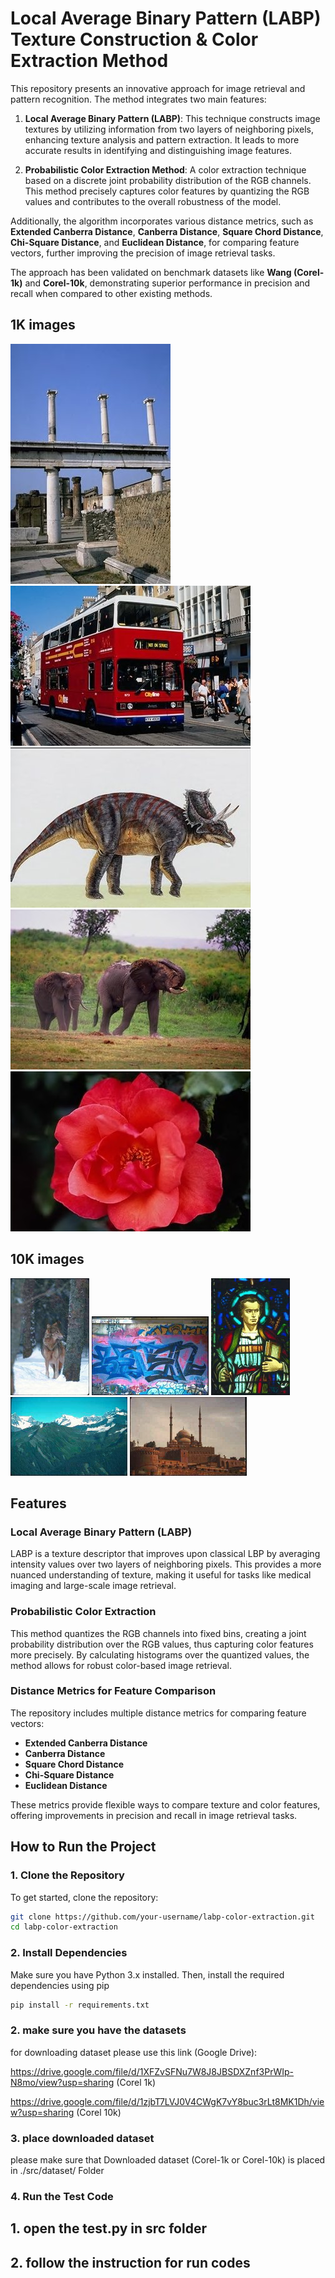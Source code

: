 # Local Average Binary Pattern (LABP) Texture Construction & Color Extraction Method

This repository presents an innovative approach for image retrieval and pattern recognition. The method integrates two main features:

1. **Local Average Binary Pattern (LABP)**: This technique constructs image textures by utilizing information from two layers of neighboring pixels, enhancing texture analysis and pattern extraction. It leads to more accurate results in identifying and distinguishing image features.

2. **Probabilistic Color Extraction Method**: A color extraction technique based on a discrete joint probability distribution of the RGB channels. This method precisely captures color features by quantizing the RGB values and contributes to the overall robustness of the model.

Additionally, the algorithm incorporates various distance metrics, such as **Extended Canberra Distance**, **Canberra Distance**, **Square Chord Distance**, **Chi-Square Distance**, and **Euclidean Distance**, for comparing feature vectors, further improving the precision of image retrieval tasks.

The approach has been validated on benchmark datasets like **Wang (Corel-1k)** and **Corel-10k**, demonstrating superior performance in precision and recall when compared to other existing methods.

## 1K images
![1K](images/1K/293.jpg)
![1K](images/1K/302.jpg)
![1K](images/1K/422.jpg)
![1K](images/1K/554.jpg)
![1K](images/1K/630.jpg)

## 10K images
![10K](images/10k/246.jpg)
![10K](images/10k/3827.jpg)
![10K](images/10k/58.jpg)
![10K](images/10k/635.jpg)
![10K](images/10k/883.jpg)

## Features

### Local Average Binary Pattern (LABP)
LABP is a texture descriptor that improves upon classical LBP by averaging intensity values over two layers of neighboring pixels. This provides a more nuanced understanding of texture, making it useful for tasks like medical imaging and large-scale image retrieval.

### Probabilistic Color Extraction
This method quantizes the RGB channels into fixed bins, creating a joint probability distribution over the RGB values, thus capturing color features more precisely. By calculating histograms over the quantized values, the method allows for robust color-based image retrieval.

### Distance Metrics for Feature Comparison
The repository includes multiple distance metrics for comparing feature vectors:
- **Extended Canberra Distance**
- **Canberra Distance**
- **Square Chord Distance**
- **Chi-Square Distance**
- **Euclidean Distance**

These metrics provide flexible ways to compare texture and color features, offering improvements in precision and recall in image retrieval tasks.

## How to Run the Project

### 1. Clone the Repository

To get started, clone the repository:

```bash
git clone https://github.com/your-username/labp-color-extraction.git
cd labp-color-extraction
```
### 2. Install Dependencies
Make sure you have Python 3.x installed. Then, install the required dependencies using pip
```bash
pip install -r requirements.txt
```
### 2. make sure you have the datasets
for downloading dataset please use this link (Google Drive):


https://drive.google.com/file/d/1XFZvSFNu7W8J8JBSDXZnf3PrWIp-N8mo/view?usp=sharing (Corel 1k)


https://drive.google.com/file/d/1zjbT7LVJ0V4CWgK7vY8buc3rLt8MK1Dh/view?usp=sharing (Corel 10k)

### 3. place downloaded dataset

please make sure that Downloaded dataset (Corel-1k or Corel-10k) is placed in ./src/dataset/ Folder


### 4. Run the Test Code

## 1. open the test.py in src folder
## 2. follow the instruction for run codes
